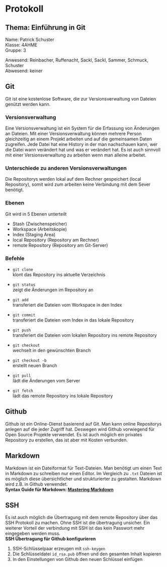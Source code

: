 # Protokoll
## Thema: Einführung in Git

Name: Patrick Schuster  
Klasse: 4AHME  
Gruppe: 3  

Anwesend: Reinbacher, Ruffenacht, Sackl, Sackl, Sammer, Schmuck, Schuster  
Abwesend: keiner  

## Git
Git ist eine kostenlose Software, die zur Versionsverwaltung von Dateien genützt werden kann. 
### Versionsverwaltung
Eine Versionsverwaltung ist ein System für die Erfassung von Änderungen an Dateien. Mit einer Versionsverwaltung können mehrere Person gleichzeitig an einem Projekt arbeiten und auf die gemeinsamen Daten zugreifen. Jede Datei hat eine History in der man nachschauen kann, wer die Datei wann verändert hat und was er verändert hat. Es ist auch sinnvoll mit einer Versionsverwaltung zu arbeiten wenn man  alleine arbeitet. 
### Unterschiede zu anderen Versionsverwaltungen  
Die Repositorys werden lokal auf dem Rechner gespeichert (local Repository), somit wird zum arbeiten keine Verbindung mit dem Sever benötigt.

### Ebenen
Git wird in 5 Ebenen unterteilt
* Stash (Zwischenspeicher)
* Workspace (Arbeitskopie)
* Index (Staging Area)
* local Repository (Repository am Rechner)
* remote Repository (Repository am Git-Server)

### Befehle
* `git clone `  
klont das Repository ins aktuelle Verzeichnis

* `git status `  
zeigt die Änderungen im Repository an   

* `git add `  
transferiert die Dateien vom Workspace in den Index

* `git commit `  
transferiert die Dateien vom Index in das lokale Repository

* `git push `  
transferiert die Dateien vom lokalen Repository ins remote Repository

* `git checkout `  
wechselt in den gewünschten Branch  

* `git checkout -b`  
erstellt neuen Branch  

* `git pull`  
lädt die Änderungen vom Server

* `git fetch`  
lädt das remote Repository ins lokale Repository 


## Github
Github ist ein Online-Dienst basierend auf Git. Man kann online Repositorys anlegen auf die jeder Zugriff hat. Deswegen wird Github vorwiegend für Open Source Projekte verwendet. Es ist auch möglich ein privates Repository zu erstellen, das ist aber mit Kosten verbunden.  

## Markdown  
Markdown ist ein Dateiformat für Text-Dateien. Man benötigt um einen Text in Markdown zu schreiben nur einen Editor. Im Vergleich zu `.txt` Dateien ist es möglich diese übersichtlicher und strukturierter zu gestalten. Markdown wird z.B. in Github verwendet.  
**Syntax Guide für Markdown: [Mastering Markdown](https://guides.github.com/features/mastering-markdown/)**

## SSH
Es ist auch möglich die Übertragung mit dem remote Repository über das SSH Protokoll zu machen. Ohne SSH ist die übertragung unsicher. Ein weiterer Vorteil der verbindung mit SSH ist das kein Passwort mehr eingegeben werden muss.  
**SSH Übertragung für Github konfigurieren**
1. SSH-Schlüsselpaar erzeugen mit `ssh-keygen`
1. Die Schlüsseldatei `id_rsa.pub` öffnen und den gesamten Inhalt kopieren
1. In den Einstellungen von Github den neuen Schlüssel einfügen

